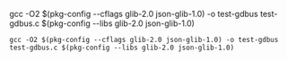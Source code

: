 gcc -O2 $(pkg-config --cflags glib-2.0 json-glib-1.0) -o test-gdbus test-gdbus.c $(pkg-config --libs glib-2.0 json-glib-1.0)

```
gcc -O2 $(pkg-config --cflags glib-2.0 json-glib-1.0) -o test-gdbus test-gdbus.c $(pkg-config --libs glib-2.0 json-glib-1.0)
```

